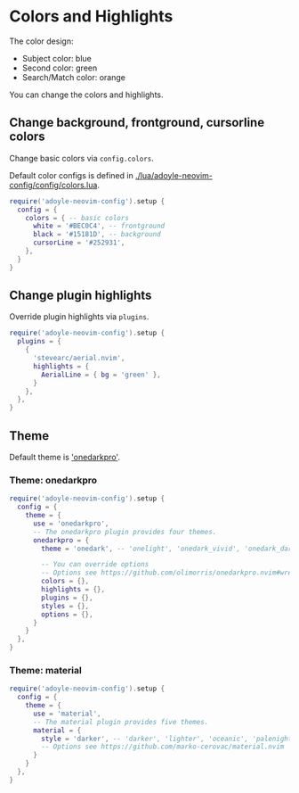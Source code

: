 # Colors and Highlights

The color design:

- Subject color: blue
- Second color: green
- Search/Match color: orange

You can change the colors and highlights.

## Change background, frontground, cursorline colors

Change basic colors via `config.colors`.

Default color configs is defined in [./lua/adoyle-neovim-config/config/colors.lua](./lua/adoyle-neovim-config/config/colors.lua).

```lua
require('adoyle-neovim-config').setup {
  config = {
    colors = { -- basic colors
      white = '#BEC0C4', -- frontground
      black = '#15181D', -- background
      cursorLine = '#252931',
    },
  }
}
```

## Change plugin highlights
Override plugin highlights via `plugins`.

```lua
require('adoyle-neovim-config').setup {
  plugins = {
    {
      'stevearc/aerial.nvim',
      highlights = {
        AerialLine = { bg = 'green' },
      }
    },
  },
}
```

## Theme

Default theme is ['onedarkpro'](./lua/adoyle-neovim-config/plugins/themes/onedarkpro.lua).

### Theme: onedarkpro

```lua
require('adoyle-neovim-config').setup {
  config = {
    theme = {
      use = 'onedarkpro',
      -- The onedarkpro plugin provides four themes.
      onedarkpro = {
        theme = 'onedark', -- 'onelight', 'onedark_vivid', 'onedark_dark'

        -- You can override options
        -- Options see https://github.com/olimorris/onedarkpro.nvim#wrench-configuration
        colors = {},
        highlights = {},
        plugins = {},
        styles = {},
        options = {},
      }
    }
  },
}
```

### Theme: material

```lua
require('adoyle-neovim-config').setup {
  config = {
    theme = {
      use = 'material',
      -- The material plugin provides five themes.
      material = {
        style = 'darker', -- 'darker', 'lighter', 'oceanic', 'palenight' 'deep ocean'
        -- Options see https://github.com/marko-cerovac/material.nvim
      }
    }
  },
}
```
